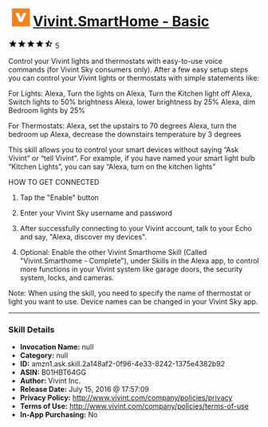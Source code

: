 # &nbsp;<img src="skill_icon" alt="Vivint.SmartHome - Basic icon" width="36"> [Vivint.SmartHome - Basic](http://alexa.amazon.com/#skills/amzn1.ask.skill.2a148af2-0f96-4e33-8242-1375e4382b92)
![4.6 stars](../../images/ic_star_black_18dp_1x.png)![4.6 stars](../../images/ic_star_black_18dp_1x.png)![4.6 stars](../../images/ic_star_black_18dp_1x.png)![4.6 stars](../../images/ic_star_black_18dp_1x.png)![4.6 stars](../../images/ic_star_half_black_18dp_1x.png) 5

Control your Vivint lights and thermostats with easy-to-use voice commands (for Vivint Sky consumers only).  After a few easy setup steps you can control your Vivint lights or thermostats with simple statements like:

For Lights:
Alexa, Turn the lights on
Alexa, Turn the Kitchen light off
Alexa, Switch lights to 50% brightness
Alexa, lower brightness by 25%
Alexa, dim Bedroom lights by 25%

For Thermostats:
Alexa, set the upstairs to 70 degrees
Alexa, turn the bedroom up
Alexa, decrease the downstairs temperature by 3 degrees

This skill allows you to control your smart devices without saying “Ask Vivint” or “tell Vivint”. For example, if you have named your smart light bulb “Kitchen Lights”, you can say “Alexa, turn on the kitchen lights”

HOW TO GET CONNECTED

1. Tap the "Enable" button

2. Enter your Vivint Sky username and password

3. After successfully connecting to your Vivint account, talk to your Echo and say, "Alexa, discover my devices".

4. Optional: Enable the other Vivint Smarthome Skill (Called "Vivint.Smarthome - Complete"), under Skills in the Alexa app, to control more functions in your Vivint system like garage doors, the security system, locks, and cameras.

Note: When using the skill, you need to specify the name of thermostat or light you want to use. Device names can be changed in your Vivint Sky app.

***

### Skill Details

* **Invocation Name:** null
* **Category:** null
* **ID:** amzn1.ask.skill.2a148af2-0f96-4e33-8242-1375e4382b92
* **ASIN:** B01HBT64GG
* **Author:** Vivint Inc.
* **Release Date:** July 15, 2016 @ 17:57:09
* **Privacy Policy:** http://www.vivint.com/company/policies/privacy
* **Terms of Use:** http://www.vivint.com/company/policies/terms-of-use
* **In-App Purchasing:** No
